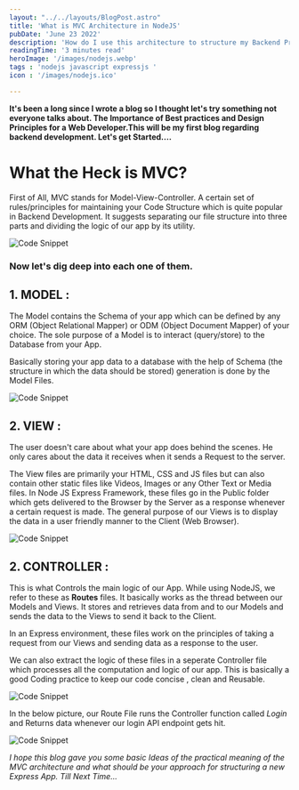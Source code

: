 ```yaml
---
layout: "../../layouts/BlogPost.astro"
title: 'What is MVC Architecture in NodeJS'
pubDate: 'June 23 2022'
description: 'How do I use this architecture to structure my Backend Projects'
readingTime: '3 minutes read'
heroImage: '/images/nodejs.webp'
tags : 'nodejs javascript expressjs '
icon : '/images/nodejs.ico'

---
```


**It's been a long since I wrote a blog so I thought let's try something not everyone talks about. The Importance of Best practices and Design Principles for a Web Developer.This will be my first blog regarding backend development. Let's get Started....**

# What the Heck is MVC?
First of All, MVC stands for Model-View-Controller. A certain set of rules/principles for maintaining your Code Structure which is quite popular in Backend Development.
It suggests separating our file structure into three parts and dividing the logic of our app by its utility.

![Code Snippet](https://pbs.twimg.com/media/FPYc1xpVUAE92ko?format=jpg&name=small)

### Now let's dig deep into each one of them.

## 1. MODEL :
The Model contains the Schema of your app which can be defined by any ORM (Object Relational Mapper) or ODM (Object Document Mapper) of your choice. 
The sole purpose of a Model is to interact (query/store) to the Database from your App.

Basically storing your app data to a database with the help of Schema (the structure in which the data should be stored) generation is done by the Model Files.

![Code Snippet](https://pbs.twimg.com/media/FPYc2P0VcAIaDnY?format=jpg&name=small)

## 2. VIEW :
The user doesn't care about what your app does behind the scenes.
He only cares about the data it receives when it sends a Request to the server.

The View files are primarily your HTML, CSS and JS files but can also contain other static files like Videos, Images or any Other Text or Media files.
In Node JS Express Framework, these files go in the Public folder which gets delivered to the Browser by the Server as a response whenever a certain request is made.
The general purpose of our Views is to display the data in a user friendly manner to the Client (Web Browser).

![Code Snippet](https://firebasestorage.googleapis.com/v0/b/portfolio-52b82.appspot.com/o/Screenshot%20(1).png?alt=media&token=26bb980d-380d-4137-a8b0-d4ae5769f451)
 
## 2. CONTROLLER :
This is what Controls the main logic of our App.
While using NodeJS, we refer to these as **Routes** files.
It basically works as the thread between our Models and Views.
It stores and retrieves data from and to our Models and sends the data to the Views to send it back to the Client.

In an Express environment, these files work on the principles of taking a request from our Views and sending data as a response to the user.

We can also extract the logic of these files in a seperate Controller file which processes all the computation and logic of our app. This is basically a good Coding practice to keep our code concise , clean and Reusable.

![Code Snippet](https://pbs.twimg.com/media/FPYc3sCVUAELb-W?format=jpg&name=small)

In the below picture, our Route File runs the Controller function called *Login* and Returns data whenever our login API endpoint gets hit.

![Code Snippet](https://pbs.twimg.com/media/FPYc2zmVUAUZFAt?format=jpg&name=small)

*I hope this blog gave you some basic Ideas of the practical meaning of the MVC architecture and what should be your approach for structuring a new Express App. Till Next Time...*